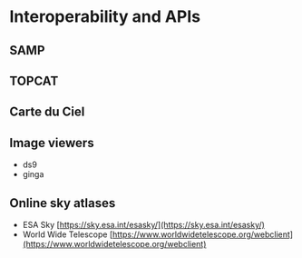 # Interoperability and APIs

## SAMP

## TOPCAT

## Carte du Ciel

## Image viewers

- ds9
- ginga

## Online sky atlases

- ESA Sky [https://sky.esa.int/esasky/](https://sky.esa.int/esasky/)
- World Wide Telescope [https://www.worldwidetelescope.org/webclient](https://www.worldwidetelescope.org/webclient)
